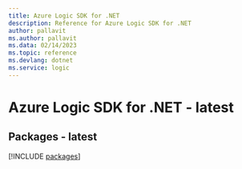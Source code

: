 ```yaml
---
title: Azure Logic SDK for .NET
description: Reference for Azure Logic SDK for .NET
author: pallavit
ms.author: pallavit
ms.data: 02/14/2023
ms.topic: reference
ms.devlang: dotnet
ms.service: logic
---
```

# Azure Logic SDK for .NET - latest
## Packages - latest
[!INCLUDE [packages](logic-index.md)]